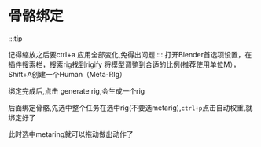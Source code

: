 # 骨骼绑定

:::tip

记得缩放之后要ctrl+a 应用全部变化,免得出问题
:::
打开Blender首选项设置，在插件搜索栏，搜索rig找到rigify
将模型调整到合适的比例(推荐使用单位M），Shift+A创建一个Human（Meta-RIg）

 绑定完成后,点击 generate rig,会生成一个rig

后面绑定骨骼,先选中整个任务在选中rig(不要选metarig),`ctrl+p`点击自动权重,就绑定好了

此时选中metaring就可以拖动做出动作了
